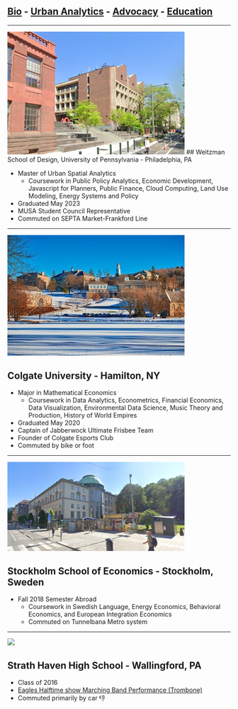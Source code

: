 ## [Bio](/index.md) - [Urban Analytics](/portfolio.md) - [Advocacy](/advocacy.md) - [Education](/education.md) 

---

<img src="images/schools/penn1.png?raw=true" width="400p"/>
## Weitzman School of Design, University of Pennsylvania - Philadelphia, PA
  
- Master of Urban Spatial Analytics
  - Coursework in Public Policy Analytics, Economic Development, Javascript for Planners, Public Finance, Cloud Computing, Land Use Modeling, Energy Systems and Policy
- Graduated May 2023
- MUSA Student Council Representative 
- Commuted on SEPTA Market-Frankford Line

---

<img src="images/schools/gate.jpg?raw=true" width="400p"/>

## Colgate University - Hamilton, NY


- Major in Mathematical Economics
  - Coursework in Data Analytics, Econometrics, Financial Economics, Data Visualization, Environmental Data Science, Music Theory and Production, History of World Empires
- Graduated May 2020
- Captain of Jabberwock Ultimate Frisbee Team
- Founder of Colgate Esports Club
- Commuted by bike or foot

---

<img src="images/schools/sse.png?raw=true" width="400p" />
  
## Stockholm School of Economics - Stockholm, Sweden
  
- Fall 2018 Semester Abroad
  - Coursework in Swedish Language, Energy Economics, Behavioral Economics, and European Integration Economics
  - Commuted on Tunnelbana Metro system
  
---  
  
<img src="images/schools/shhs.jpg?raw=true" width="400p" />

## Strath Haven High School - Wallingford, PA
- Class of 2016
- [Eagles Halftime show Marching Band Performance (Trombone)](https://www.youtube.com/watch?v=MP2Nelf25aA&ab_channel=NancyFullam)
- Commuted primarily by car 👎